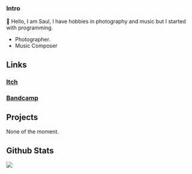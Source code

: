 ### Intro

👋 Hello, I am Saul, I have hobbies in photography and music but I started with programming.

-   Photographer.
-   Music Composer

## Links

### [Itch](https://milkshakesir.itch.io/)
### [Bandcamp](https://milkshakesir.bandcamp.com/)

## Projects

None of the moment.

## Github Stats

<img src="https://github-readme-stats.vercel.app/api?username=saulmontealvo&&show_icons=true&theme=tokyonight&hide_border=true&count_private=true"/>


